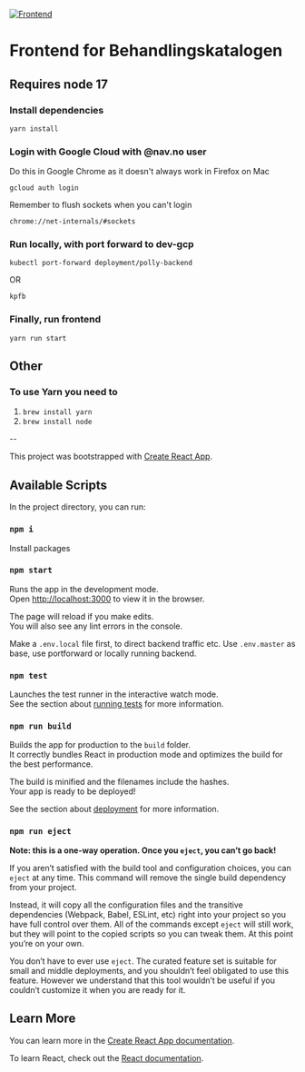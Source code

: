 [![Frontend](https://github.com/navikt/polly/workflows/Frontend/badge.svg?branch=master)](https://github.com/navikt/polly/actions)

# Frontend for Behandlingskatalogen


## Requires node 17

### Install dependencies

`yarn install`

### Login with Google Cloud with @nav.no user

Do this in Google Chrome as it doesn't always work in Firefox on Mac

`gcloud auth login`

Remember to flush sockets when you can't login

`chrome://net-internals/#sockets`

### Run locally, with port forward to dev-gcp

`kubectl port-forward deployment/polly-backend`

OR

`kpfb`

### Finally, run frontend

`yarn run start`

## Other

### To use Yarn you need to

1. `brew install yarn`
2. `brew install node`

--

This project was bootstrapped with [Create React App](https://github.com/facebook/create-react-app).

## Available Scripts

In the project directory, you can run:

### `npm i`

Install packages

### `npm start`

Runs the app in the development mode.<br>
Open [http://localhost:3000](http://localhost:3000) to view it in the browser.

The page will reload if you make edits.<br>
You will also see any lint errors in the console.

Make a `.env.local` file first, to direct backend traffic etc. Use `.env.master` as base, use portforward or locally running backend.

### `npm test`

Launches the test runner in the interactive watch mode.<br>
See the section about [running tests](https://facebook.github.io/create-react-app/docs/running-tests) for more information.

### `npm run build`

Builds the app for production to the `build` folder.<br>
It correctly bundles React in production mode and optimizes the build for the best performance.

The build is minified and the filenames include the hashes.<br>
Your app is ready to be deployed!

See the section about [deployment](https://facebook.github.io/create-react-app/docs/deployment) for more information.

### `npm run eject`

**Note: this is a one-way operation. Once you `eject`, you can’t go back!**

If you aren’t satisfied with the build tool and configuration choices, you can `eject` at any time. This command will remove the single build dependency from your project.

Instead, it will copy all the configuration files and the transitive dependencies (Webpack, Babel, ESLint, etc) right into your project so you have full control over them. All of the commands except `eject` will still work, but they will point to the copied scripts so you can tweak them. At this point you’re on your own.

You don’t have to ever use `eject`. The curated feature set is suitable for small and middle deployments, and you shouldn’t feel obligated to use this feature. However we understand that this tool wouldn’t be useful if you couldn’t customize it when you are ready for it.

## Learn More

You can learn more in the [Create React App documentation](https://facebook.github.io/create-react-app/docs/getting-started).

To learn React, check out the [React documentation](https://reactjs.org/).
